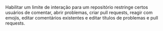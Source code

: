 Habilitar um limite de interação para um repositório restringe certos usuários de comentar, abrir problemas, criar pull requests, reagir com emojis, editar comentários existentes e editar títulos de problemas e pull requests.
